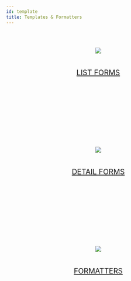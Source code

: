 ```yaml
---
id: template
title: Templates & Formatters
---
```


<div style="text-align: center; margin-top: 20px; margin-bottom: 20px; height: 250px; width: 100%"><a class="button" href="../en/custom-listform-templates.html"><img style="vertical-align: middle;margin-top: 40px;margin-bottom: 20px" src="../assets/en/template-formatters/buttonListFormTemplate.png"/><p style="font-size: 20px">LIST FORMS</p></a>
</div>

<div style="text-align: center; margin-top: 20px; margin-bottom: 20px; height: 250px; width: 100%"><a class="button" href="../en/custom-detailform-templates.html"><img style="vertical-align: middle;margin-top: 40px;margin-bottom: 20px" src="../assets/en/template-formatters/buttonDetailFormTemplate.png"/><p style="font-size: 20px">DETAIL FORMS</p></a>
</div>

<div style="text-align: center; margin-top: 20px; margin-bottom: 20px; height: 250px; width: 100%"><a class="button" href="../en/custom-data-formatters.html"><img style="vertical-align: middle;margin-top: 40px;margin-bottom: 20px" src="../assets/en/template-formatters/buttonFormatters.png"/><p style="font-size: 20px">FORMATTERS</p></a>
</div>
